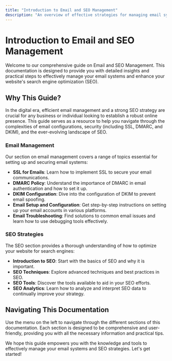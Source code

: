 ```yaml
---
title: "Introduction to Email and SEO Management"
description: "An overview of effective strategies for managing email systems and optimizing search engine presence."
---
```


# Introduction to Email and SEO Management

Welcome to our comprehensive guide on Email and SEO Management. This documentation is designed to provide you with detailed insights and practical steps to effectively manage your email systems and enhance your website's search engine optimization (SEO).

## Why This Guide?

In the digital era, efficient email management and a strong SEO strategy are crucial for any business or individual looking to establish a robust online presence. This guide serves as a resource to help you navigate through the complexities of email configurations, security (including SSL, DMARC, and DKIM), and the ever-evolving landscape of SEO.

### Email Management

Our section on email management covers a range of topics essential for setting up and securing email systems:

- **SSL for Emails**: Learn how to implement SSL to secure your email communications.
- **DMARC Policy**: Understand the importance of DMARC in email authentication and how to set it up.
- **DKIM Configuration**: Dive into the configuration of DKIM to prevent email spoofing.
- **Email Setup and Configuration**: Get step-by-step instructions on setting up your email accounts in various platforms.
- **Email Troubleshooting**: Find solutions to common email issues and learn how to use debugging tools effectively.

### SEO Strategies

The SEO section provides a thorough understanding of how to optimize your website for search engines:

- **Introduction to SEO**: Start with the basics of SEO and why it is important.
- **SEO Techniques**: Explore advanced techniques and best practices in SEO.
- **SEO Tools**: Discover the tools available to aid in your SEO efforts.
- **SEO Analytics**: Learn how to analyze and interpret SEO data to continually improve your strategy.

## Navigating This Documentation

Use the menu on the left to navigate through the different sections of this documentation. Each section is designed to be comprehensive and user-friendly, providing you with all the necessary information and practical tips.

We hope this guide empowers you with the knowledge and tools to effectively manage your email systems and SEO strategies. Let's get started!

